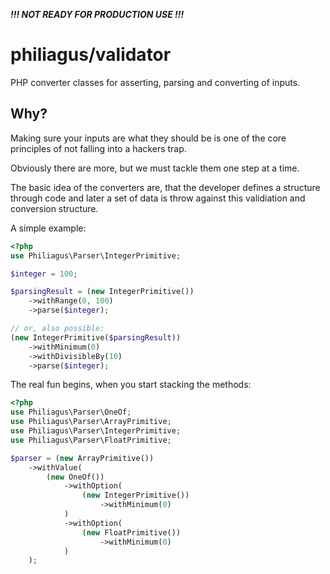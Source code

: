 ***!!! NOT READY FOR PRODUCTION USE !!!***

# philiagus/validator
PHP converter classes for asserting, parsing and converting of inputs.

## Why?
Making sure your inputs are what they should be is one of the core principles of not falling into a hackers trap.

Obviously there are more, but we must tackle them one step at a time.

The basic idea of the converters are, that the developer defines a structure through code and later a set of data is throw against this validiation and conversion structure.

A simple example:

```php
<?php
use Philiagus\Parser\IntegerPrimitive;

$integer = 100;

$parsingResult = (new IntegerPrimitive())
    ->withRange(0, 100)
    ->parse($integer);

// or, also possible:
(new IntegerPrimitive($parsingResult))
    ->withMinimum(0)
    ->withDivisibleBy(10)
    ->parse($integer);
```

The real fun begins, when you start stacking the methods:

```php
<?php
use Philiagus\Parser\OneOf;
use Philiagus\Parser\ArrayPrimitive;
use Philiagus\Parser\IntegerPrimitive;
use Philiagus\Parser\FloatPrimitive;

$parser = (new ArrayPrimitive())
    ->withValue(
        (new OneOf())
            ->withOption(
                (new IntegerPrimitive())
                    ->withMinimum(0)
            )
            ->withOption(
                (new FloatPrimitive())
                    ->withMinimum(0)
            )
    );
```
